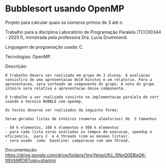 # Bubblesort usando OpenMP

Projeto para calcular quais os números primos de 3 até n.

Trabalho para a disciplina Laboratório de Programação Paralela (TCC00344 - 2025.1), ministrada pela professora Dra. Lucia Drummond.

Linguagem de programação usada: C.

Tecnologias: OpenMP.

Descrição:

    O trabalho devera ser realizado em grupo de 3 alunos. A avaliacao consistira de uma apresentacao de10 minutos e um relatorio. Para a apresentacao, sera sorteado um componente do grupo. A nota do grupo inteiro sera relativa a apresentacao desse componente. 

    O trabalho a ser realizado consiste na implementacao paralela do sort usando a tecnica BUBBLE com openmp.

    Os testes deverao ser realizados da seguinte forma:

    Serao geradas listas de inteiros (numeros aleatorios) de  3 tamanhos

    - 50 k elementos, 100 k elementos e 500 k elementos
    - para cada lista serao avaliados os tempos de execucao, speedup e eficiencia,  para 2  e 4 threads (com as mesmas listas).
    - sera usado  como  baseline: comparacao com uma thread.

Documentação: https://drive.google.com/drive/folders/1mvYeigoUfU_j5NoQ0EBqGK-It9VbMfO8?usp=sharing
